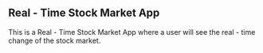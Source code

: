 ## Real - Time Stock Market App


This is a Real - Time Stock Market App where a user will see the real - time change of the stock market.